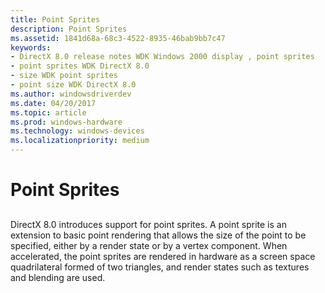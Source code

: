 ```yaml
---
title: Point Sprites
description: Point Sprites
ms.assetid: 1841d68a-68c3-4522-8935-46bab9bb7c47
keywords:
- DirectX 8.0 release notes WDK Windows 2000 display , point sprites
- point sprites WDK DirectX 8.0
- size WDK point sprites
- point size WDK DirectX 8.0
ms.author: windowsdriverdev
ms.date: 04/20/2017
ms.topic: article
ms.prod: windows-hardware
ms.technology: windows-devices
ms.localizationpriority: medium
---
```


# Point Sprites


## <span id="ddk_point_sprites_gg"></span><span id="DDK_POINT_SPRITES_GG"></span>


DirectX 8.0 introduces support for point sprites. A point sprite is an extension to basic point rendering that allows the size of the point to be specified, either by a render state or by a vertex component. When accelerated, the point sprites are rendered in hardware as a screen space quadrilateral formed of two triangles, and render states such as textures and blending are used.

 

 





